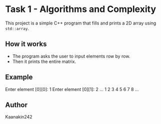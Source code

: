 # Task 1 - Algorithms and Complexity

This project is a simple C++ program that fills and prints a 2D array using `std::array`.

## How it works
- The program asks the user to input elements row by row.
- Then it prints the entire matrix.

## Example

Enter element [0][0]: 1
Enter element [0][1]: 2
...
1 2 3 4
5 6 7 8
...

## Author
Kaanakin242
